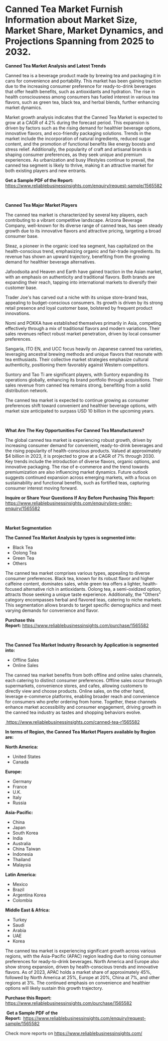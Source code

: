 <p><h1>Canned Tea Market Furnish Information about Market Size, Market Share, Market Dynamics, and Projections Spanning from 2025 to 2032.</h1></p><p><strong>Canned Tea Market Analysis and Latest Trends</strong></p>
<p><p>Canned tea is a beverage product made by brewing tea and packaging it in cans for convenience and portability. This market has been gaining traction due to the increasing consumer preference for ready-to-drink beverages that offer health benefits, such as antioxidants and hydration. The rise in health consciousness among consumers has fueled interest in various tea flavors, such as green tea, black tea, and herbal blends, further enhancing market dynamics.</p><p>Market growth analysis indicates that the Canned Tea Market is expected to grow at a CAGR of 4.2% during the forecast period. This expansion is driven by factors such as the rising demand for healthier beverage options, innovative flavors, and eco-friendly packaging solutions. Trends in the market include the incorporation of natural ingredients, reduced sugar content, and the promotion of functional benefits like energy boosts and stress relief. Additionally, the popularity of craft and artisanal brands is shaping consumer preferences, as they seek unique and premium experiences. As urbanization and busy lifestyles continue to prevail, the canned tea segment is likely to thrive, making it an attractive market for both existing players and new entrants.</p></p>
<p><strong>Get a Sample PDF of the Report:&nbsp;</strong> <a href="https://www.reliablebusinessinsights.com/enquiry/request-sample/1565582?utm_campaign=3547&utm_medium=2&utm_source=Github&utm_content=ia&utm_term=07042025&utm_id=canned-tea">https://www.reliablebusinessinsights.com/enquiry/request-sample/1565582</a></p>
<p>&nbsp;</p>
<p><strong>Canned Tea Major Market Players</strong></p>
<p><p>The canned tea market is characterized by several key players, each contributing to a vibrant competitive landscape. Arizona Beverage Company, well-known for its diverse range of canned teas, has seen steady growth due to its innovative flavors and attractive pricing, targeting a broad consumer base. </p><p>Steaz, a pioneer in the organic iced tea segment, has capitalized on the health-conscious trend, emphasizing organic and fair-trade ingredients. Its revenue has shown an upward trajectory, benefiting from the growing demand for healthier beverage alternatives.</p><p>Jafoodsoita and Heaven and Earth have gained traction in the Asian market, with an emphasis on authenticity and traditional flavors. Both brands are expanding their reach, tapping into international markets to diversify their customer base.</p><p>Trader Joe's has carved out a niche with its unique store-brand teas, appealing to budget-conscious consumers. Its growth is driven by its strong retail presence and loyal customer base, bolstered by frequent product innovations.</p><p>Nomi and POKKA have established themselves primarily in Asia, competing effectively through a mix of traditional flavors and modern variations. Their sales revenues reflect robust market penetration, driven by local consumer preferences.</p><p>Sangaria, ITO EN, and UCC focus heavily on Japanese canned tea varieties, leveraging ancestral brewing methods and unique flavors that resonate with tea enthusiasts. Their collective market strategies emphasize cultural authenticity, positioning them favorably against Western competitors.</p><p>Suntory and Tao Ti are significant players, with Suntory expanding its operations globally, enhancing its brand portfolio through acquisitions. Their sales revenue from canned tea remains strong, benefiting from a solid distribution network.</p><p>The canned tea market is expected to continue growing as consumer preferences shift toward convenient and healthier beverage options, with market size anticipated to surpass USD 10 billion in the upcoming years.</p></p>
<p>&nbsp;</p>
<p><strong>What Are The Key Opportunities For Canned Tea Manufacturers?</strong></p>
<p><p>The global canned tea market is experiencing robust growth, driven by increasing consumer demand for convenient, ready-to-drink beverages and the rising popularity of health-conscious products. Valued at approximately $4 billion in 2023, it is projected to grow at a CAGR of 7% through 2030. Key trends include the introduction of diverse flavors, organic options, and innovative packaging. The rise of e-commerce and the trend towards premiumization are also influencing market dynamics. Future outlook suggests continued expansion across emerging markets, with a focus on sustainability and functional benefits, such as fortified teas, capturing consumer interest moving forward.</p></p>
<p><strong>Inquire or Share Your Questions If Any Before Purchasing This Report:</strong> <a href="https://www.reliablebusinessinsights.com/enquiry/pre-order-enquiry/1565582?utm_campaign=3547&utm_medium=2&utm_source=Github&utm_content=ia&utm_term=07042025&utm_id=canned-tea">https://www.reliablebusinessinsights.com/enquiry/pre-order-enquiry/1565582</a></p>
<p>&nbsp;</p>
<p><strong>Market Segmentation</strong></p>
<p><strong>The Canned Tea Market Analysis by types is segmented into:</strong></p>
<p><ul><li>Black Tea</li><li>Oolong Tea</li><li>Green Tea</li><li>Others</li></ul></p>
<p><p>The canned tea market comprises various types, appealing to diverse consumer preferences. Black tea, known for its robust flavor and higher caffeine content, dominates sales, while green tea offers a lighter, health-focused alternative rich in antioxidants. Oolong tea, a semi-oxidized option, attracts those seeking a unique taste experience. Additionally, the "Others" category encompasses herbal and flavored teas, catering to niche markets. This segmentation allows brands to target specific demographics and meet varying demands for convenience and flavor.</p></p>
<p><strong>Purchase this Report:&nbsp;</strong><a href="https://www.reliablebusinessinsights.com/purchase/1565582?utm_campaign=3547&utm_medium=2&utm_source=Github&utm_content=ia&utm_term=07042025&utm_id=canned-tea">https://www.reliablebusinessinsights.com/purchase/1565582</a></p>
<p>&nbsp;</p>
<p><strong>The Canned Tea Market Industry Research by Application is segmented into:</strong></p>
<p><ul><li>Offline Sales</li><li>Online Sales</li></ul></p>
<p><p>The canned tea market benefits from both offline and online sales channels, each catering to distinct consumer preferences. Offline sales occur through supermarkets, convenience stores, and cafes, allowing customers to directly view and choose products. Online sales, on the other hand, leverage e-commerce platforms, enabling broader reach and convenience for consumers who prefer ordering from home. Together, these channels enhance market accessibility and consumer engagement, driving growth in the canned tea industry as tastes and shopping behaviors evolve.</p></p>
<p><a href="https://www.reliablebusinessinsights.com/canned-tea-r1565582?utm_campaign=3547&utm_medium=2&utm_source=Github&utm_content=ia&utm_term=07042025&utm_id=canned-tea">&nbsp;https://www.reliablebusinessinsights.com/canned-tea-r1565582</a></p>
<p><strong>In terms of Region, the Canned Tea Market Players available by Region are:</strong></p>
<p>
    <p> <strong> North America: </strong>
        <ul>
            <li>United States</li>
            <li>Canada</li>
        </ul>
        </p> 
    <p> <strong> Europe: </strong>
        <ul>
            <li>Germany</li>
            <li>France</li>
            <li>U.K.</li>
            <li>Italy</li>
            <li>Russia</li>
        </ul>
        </p> 
    <p> <strong> Asia-Pacific: </strong>
        <ul>
            <li>China</li>
            <li>Japan</li>
            <li>South Korea</li>
            <li>India</li>
            <li>Australia</li>
            <li>China Taiwan</li>
            <li>Indonesia</li>
            <li>Thailand</li>
            <li>Malaysia</li>
        </ul>
        </p> 
    <p> <strong> Latin America: </strong>
        <ul>
            <li>Mexico</li>
            <li>Brazil</li>
            <li>Argentina Korea</li>
            <li>Colombia</li>
        </ul>
        </p> 
    <p> <strong> Middle East & Africa: </strong>
        <ul>
            <li>Turkey</li>
            <li>Saudi</li>
            <li>Arabia</li>
            <li>UAE</li>
            <li>Korea</li>
        </ul>
    </p>
    </p>
<p><p>The canned tea market is experiencing significant growth across various regions, with the Asia-Pacific (APAC) region leading due to rising consumer preferences for ready-to-drink beverages. North America and Europe also show strong expansion, driven by health-conscious trends and innovative flavors. As of 2023, APAC holds a market share of approximately 45%, followed by North America at 25%, Europe at 20%, China at 7%, and other regions at 3%. The continued emphasis on convenience and healthier options will likely sustain this growth trajectory.</p></p>
<p><strong>Purchase this Report: </strong><a href="https://www.reliablebusinessinsights.com/purchase/1565582?utm_campaign=3547&utm_medium=2&utm_source=Github&utm_content=ia&utm_term=07042025&utm_id=canned-tea">https://www.reliablebusinessinsights.com/purchase/1565582</a></p>
<p>&nbsp;<strong>Get a Sample PDF of the Report:&nbsp;&nbsp;</strong><a href="https://www.reliablebusinessinsights.com/enquiry/request-sample/1565582?utm_campaign=3547&utm_medium=2&utm_source=Github&utm_content=ia&utm_term=07042025&utm_id=canned-tea">https://www.reliablebusinessinsights.com/enquiry/request-sample/1565582</a></p>
<p><strong></strong></p>
<p>Check more reports on <a href="https://www.reliablebusinessinsights.com/?utm_campaign=3547&utm_medium=2&utm_source=Github&utm_content=ia&utm_term=07042025&utm_id=canned-tea">https://www.reliablebusinessinsights.com/</a></p>